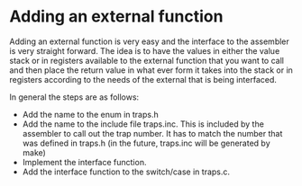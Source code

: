 # Adding an external function
Adding an external function is very easy and the interface to the assembler is very straight forward. The idea is to have the values in either the value stack or in registers available to the external function that you want to call and then place the return value in what ever form it takes into the stack or in registers according to the needs of the external that is being interfaced.

In general the steps are as follows:
- Add the name to the enum in traps.h
- Add the name to the include file traps.inc. This is included by the assembler to call out the trap number. It has to match the number that was defined in traps.h (in the future, traps.inc will be generated by make)
- Implement the interface function.
- Add the interface function to the switch/case in traps.c.